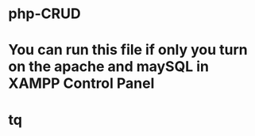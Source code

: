 # php-CRUD

# You can run this file if only you turn on the apache and maySQL in XAMPP Control Panel

# tq
